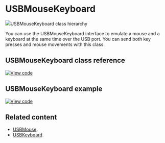 # USBMouseKeyboard

<span class="images">![](https://os.mbed.com/docs/mbed-os/v6.13/mbed-os-api-doxy/class_u_s_b_mouse_keyboard.png)<span>USBMouseKeyboard class hierarchy</span></span>

You can use the USBMouseKeyboard interface to emulate a mouse and a keyboard at the same time over the USB port. You can send both key presses and mouse movements with this class.

## USBMouseKeyboard class reference

[![View code](https://www.mbed.com/embed/?type=library)](https://os.mbed.com/docs/mbed-os/v6.13/mbed-os-api-doxy/class_u_s_b_mouse_keyboard.html)

## USBMouseKeyboard example

[![View code](https://www.mbed.com/embed/?url=https://github.com/ARMmbed/mbed-os-snippet-USBMouseKeyboard/tree/v6/13)](https://github.com/ARMmbed/mbed-os-snippet-USBMouseKeyboard/blobl/v6/13/main.cpp)

## Related content

- [USBMouse](../apis/usbmouse.html).
- [USBKeyboard](../apis/usbkeyboard.html).
